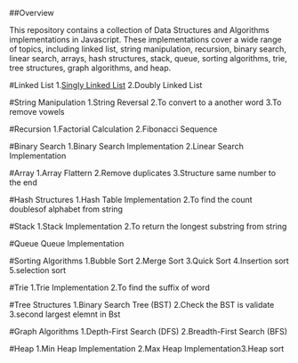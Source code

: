 ##Overview

This repository contains a collection of Data Structures and Algorithms implementations in Javascript. These implementations cover a wide range of topics, including linked list, string manipulation, recursion, binary search, linear search, arrays, hash structures, stack, queue, sorting algorithms, trie, tree structures, graph algorithms, and heap.

#Linked List
1.[Singly Linked List](linkedlist.js)
2.Doubly Linked List

#String Manipulation
1.String Reversal
2.To convert to a another word 
3.To remove vowels

#Recursion
1.Factorial Calculation
2.Fibonacci Sequence

#Binary Search
1.Binary Search Implementation
2.Linear Search Implementation

#Array
1.Array Flattern
2.Remove duplicates
3.Structure same number to the end

#Hash Structures
1.Hash Table Implementation
2.To find the count doublesof alphabet from string

#Stack
1.Stack Implementation
2.To return the longest substring from string

#Queue
Queue Implementation

#Sorting Algorithms
1.Bubble Sort
2.Merge Sort
3.Quick Sort
4.Insertion sort
5.selection sort

#Trie
1.Trie Implementation
2.To find the suffix of word

#Tree Structures
1.Binary Search Tree (BST)
2.Check the BST is validate 
3.second largest elemnt in Bst

#Graph Algorithms
1.Depth-First Search (DFS)
2.Breadth-First Search (BFS)

#Heap
1.Min Heap Implementation
2.Max Heap Implementation3.Heap sort
